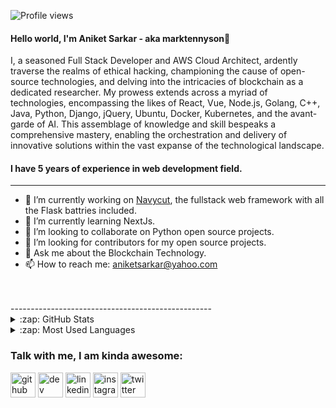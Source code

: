 ![Profile views](https://gpvc.arturio.dev/marktennyson)
#### Hello world, I'm Aniket Sarkar - aka marktennyson👋

<!--- <img align="right" src="https://i.ibb.co/KFG0R4h/57c41296.gif" width="auto" height="auto"/> -->


I, a seasoned Full Stack Developer and AWS Cloud Architect, ardently traverse the realms of ethical hacking, championing the cause of open-source technologies, and delving into the intricacies of blockchain as a dedicated researcher. My prowess extends across a myriad of technologies, encompassing the likes of React, Vue, Node.js, Golang, C++, Java, Python, Django, jQuery, Ubuntu, Docker, Kubernetes, and the avant-garde of AI. This assemblage of knowledge and skill bespeaks a comprehensive mastery, enabling the orchestration and delivery of innovative solutions within the vast expanse of the technological landscape.




#### I have 5 years of experience in web development field.
--------------------------------------------
- 🔭 I’m currently working on [Navycut](https://github.com/flaskaio/navycut/), the fullstack web framework with all the Flask battries included.
- 🌱 I’m currently learning NextJs.
- 👯 I’m looking to collaborate on Python open source projects.
- 🤔 I’m looking for contributors for my open source projects.
- 💬 Ask me about the Blockchain Technology.
- 📫 How to reach me: <a href="mailto:aniketsarkar@yahoo.com">aniketsarkar@yahoo.com</a>



<!-- ### Languages and Tools: -->
<!--
<img align="left" alt="Visual Studio Code" width="26px" src="https://media4.giphy.com/media/SS8CV2rQdlYNLtBCiF/giphy.gif" />
<img align="left" alt="HTML5" width="26px" src="https://media4.giphy.com/media/XAxylRMCdpbEWUAvr8/giphy.gif" />
<img align="left" alt="CSS3" width="26px" src="https://media0.giphy.com/media/fsEaZldNC8A1PJ3mwp/source.gif" />
<img align="left" alt="java" width="26px" src="https://upload-icon.s3.us-east-2.amazonaws.com/uploads/icons/png/378554371540553613-512.png" />
<img align="left" alt="NodeJs" width="26px" src="https://e7.pngegg.com/pngimages/540/810/png-clipart-node-js-javascript-npm-computer-icons-web-application-others-miscellaneous-text-thumbnail.png" />
<img align="left" alt="JavaScript" width="26px" src="https://media3.giphy.com/media/ln7z2eWriiQAllfVcn/source.gif" />
<img align="left" alt="React" width="26px" src="https://revelry.co/wp-content/uploads/2019/05/react-native-UX-design.gif" />
 <img align="left" alt="Node.js" width="26px" src="https://raw.githubusercontent.com/github/explore/80688e429a7d4ef2fca1e82350fe8e3517d3494d/topics/nodejs/nodejs.png" /> 
<img align="left" alt="SQL" width="26px" src="https://storage.googleapis.com/instruqt-shadow-resources/bigquery/BigQuery.gif" />
<img align="left" alt="postgreSQL" width="26px" src="https://www.postgresql.org/media/img/about/press/elephant.png" />
<img align="left" alt="Git" width="26px" src="https://git-scm.com/images/logos/downloads/Git-Icon-Black.png" />
<img align="left" alt="GitHub" width="26px" src="https://github.githubassets.com/images/modules/logos_page/Octocat.png" />
<img align="left" alt="Docker" width="26px" src="https://i.pinimg.com/originals/f5/5e/80/f55e8059ea945abfd6804b887dd4a0af.gif" />
<img align="left" alt="Terminal" width="26px" src="https://cdn.dribbble.com/users/94656/screenshots/1141726/terminal2.gif" /> -->


<br />
<br />
--------------------------------------------------

<details>
  <summary>:zap: GitHub Stats</summary>

  <img align="left" alt="Eran's GitHub Stats" src="https://github-readme-stats.vercel.app/api?username=marktennyson&show_icons=true&hide_border=true" />

</details>

<details>
  <summary>:zap: Most Used Languages</summary>

<img align="left" alt="Mark's GitHub Top Languages" src="https://github-readme-stats.vercel.app/api/top-langs/?username=marktennyson" />

</details>



### Talk with me, I am kinda awesome:

[<img src='https://cdn.jsdelivr.net/npm/simple-icons@3.0.1/icons/github.svg' alt='github' height='40'>](https://github.com/marktennyson)  [<img src='https://cdn.jsdelivr.net/npm/simple-icons@3.0.1/icons/dev-dot-to.svg' alt='dev' height='40'>](https://dev.to/marktennyson)  [<img src='https://cdn.jsdelivr.net/npm/simple-icons@3.0.1/icons/linkedin.svg' alt='linkedin' height='40'>](https://www.linkedin.com/in/marktennyson29/)  [<img src='https://cdn.jsdelivr.net/npm/simple-icons@3.0.1/icons/instagram.svg' alt='instagram' height='40'>](https://www.instagram.com/blackhat_unofficial/)  [<img src='https://cdn.jsdelivr.net/npm/simple-icons@3.0.1/icons/twitter.svg' alt='twitter' height='40'>](https://twitter.com/aniket2929)  
